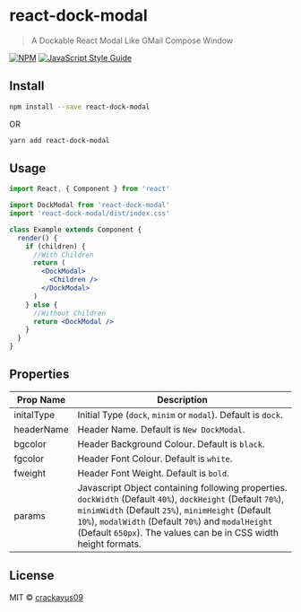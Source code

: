 # react-dock-modal

> A Dockable React Modal Like GMail Compose Window

[![NPM](https://img.shields.io/npm/v/react-dock-modal.svg)](https://www.npmjs.com/package/react-dock-modal) [![JavaScript Style Guide](https://img.shields.io/badge/code_style-standard-brightgreen.svg)](https://standardjs.com)

## Install

```bash
npm install --save react-dock-modal
```

OR

```bash
yarn add react-dock-modal
```

## Usage

```jsx
import React, { Component } from 'react'

import DockModal from 'react-dock-modal'
import 'react-dock-modal/dist/index.css'

class Example extends Component {
  render() {
    if (children) {
      //With Children
      return (
        <DockModal>
          <Children />
        </DockModal>
      )
    } else {
      //Without Children
      return <DockModal />
    }
  }
}
```

## Properties

| Prop Name  | Description                                                                                                                                                                                                                                                                                 |
| ---------- | ------------------------------------------------------------------------------------------------------------------------------------------------------------------------------------------------------------------------------------------------------------------------------------------- |
| initalType | Initial Type (`dock`, `minim` or `modal`). Default is `dock`.                                                                                                                                                                                                                               |
| headerName | Header Name. Default is `New DockModal`.                                                                                                                                                                                                                                                    |
| bgcolor    | Header Background Colour. Default is `black`.                                                                                                                                                                                                                                               |
| fgcolor    | Header Font Colour. Default is `white`.                                                                                                                                                                                                                                                     |
| fweight    | Header Font Weight. Default is `bold`.                                                                                                                                                                                                                                                      |
| params     | Javascript Object containing following properties. `dockWidth` (Default `40%`), `dockHeight` (Default `70%`), `minimWidth` (Default `25%`), `minimHeight` (Default `10%`), `modalWidth` (Default `70%`) and `modalHeight` (Default `650px`). The values can be in CSS width height formats. |

## License

MIT © [crackayus09](https://github.com/crackayus09)

